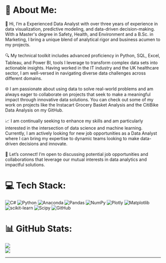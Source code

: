 # 💫 About Me:
👋 Hi, I’m a Experienced Data Analyst with over three years of experience in data visualization, predictive modeling, and data-driven decision-making. With a Master's degree in Safety, Health, and Environment and a B.Sc. in Marketing, I bring a unique blend of analytical rigor and business acumen to my projects.<br><br>🔍 My technical toolkit includes advanced proficiency in Python, SQL, Excel, Tableau, and Power BI, tools I leverage to transform complex data sets into actionable insights. Having worked in the IT industry and the UK healthcare sector, I am well-versed in navigating diverse data challenges across different domains.<br><br>🌐 I am passionate about using data to solve real-world problems and am always eager to collaborate on projects that seek to make a meaningful impact through innovative data solutions. You can check out some of my work on projects like the Instacart Grocery Basket Analysis and the CitiBike Data Analysis on my GitHub.<br><br>📈 I am continually seeking to enhance my skills and am particularly interested in the intersection of data science and machine learning. Currently, I am actively looking for new job opportunities as a Data Analyst where I can bring my expertise to dynamic teams looking to make data-driven decisions and innovate.<br><br>🔗 Let’s connect! I’m open to discussing potential job opportunities and collaborations that leverage our mutual interests in data analytics and impactful solutions.


# 💻 Tech Stack:
![C#](https://img.shields.io/badge/c%23-%23239120.svg?style=for-the-badge&logo=csharp&logoColor=white) ![Python](https://img.shields.io/badge/python-3670A0?style=for-the-badge&logo=python&logoColor=ffdd54) ![Anaconda](https://img.shields.io/badge/Anaconda-%2344A833.svg?style=for-the-badge&logo=anaconda&logoColor=white) ![Pandas](https://img.shields.io/badge/pandas-%23150458.svg?style=for-the-badge&logo=pandas&logoColor=white) ![NumPy](https://img.shields.io/badge/numpy-%23013243.svg?style=for-the-badge&logo=numpy&logoColor=white) ![Plotly](https://img.shields.io/badge/Plotly-%233F4F75.svg?style=for-the-badge&logo=plotly&logoColor=white) ![Matplotlib](https://img.shields.io/badge/Matplotlib-%23ffffff.svg?style=for-the-badge&logo=Matplotlib&logoColor=black) ![scikit-learn](https://img.shields.io/badge/scikit--learn-%23F7931E.svg?style=for-the-badge&logo=scikit-learn&logoColor=white) ![Scipy](https://img.shields.io/badge/SciPy-%230C55A5.svg?style=for-the-badge&logo=scipy&logoColor=%white) ![GitHub](https://img.shields.io/badge/github-%23121011.svg?style=for-the-badge&logo=github&logoColor=white)
# 📊 GitHub Stats:

![](https://github-readme-streak-stats.herokuapp.com/?user=Okumbor&theme=dark&hide_border=false)<br/>
![](https://github-readme-stats.vercel.app/api/top-langs/?username=Okumbor&theme=dark&hide_border=false&include_all_commits=false&count_private=false&layout=compact)

---

